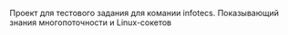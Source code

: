 Проект для тестового задания для комании infotecs. Показывающий знания многопоточности и Linux-сокетов
